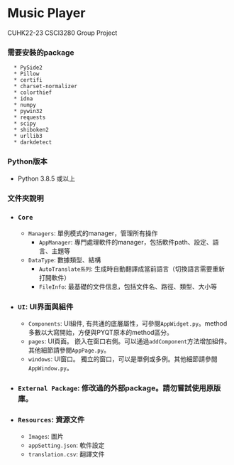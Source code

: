 # Music Player
CUHK22-23 CSCI3280 Group Project

### 需要安裝的package
      * PySide2
      * Pillow
      * certifi
      * charset-normalizer
      * colorthief
      * idna
      * numpy
      * pywin32
      * requests
      * scipy
      * shiboken2
      * urllib3
      * darkdetect

### Python版本
* Python 3.8.5 或以上

### 文件夾說明
* ### `Core`
  * `Managers`: 單例模式的manager，管理所有操作
    * `AppManager`: 專門處理軟件的manager，包括軟件path、設定、語言、主題等
  * `DataType`: 數據類型、結構
    * `AutoTranslate系列`: 生成時自動翻譯成當前語言（切換語言需要重新打開軟件）
    * `FileInfo`: 最基礎的文件信息，包括文件名、路徑、類型、大小等
* ### `UI`: UI界面與組件
  * `Components`: UI組件, 有共通的底層屬性，可參閱`AppWidget.py`。method多數以大寫開始，方便與PYQT原本的method區分。
  * `pages`: UI頁面。 嵌入在窗口右側。可以通過`addComponent`方法增加組件。其他細節請參閱`AppPage.py`。
  * `windows`: UI窗口。 獨立的窗口，可以是單例或多例。其他細節請參閱`AppWindow.py`。
* ### `External Package`: 修改過的外部package。請勿嘗試使用原版庫。
* ### `Resources`: 資源文件
  * `Images`: 圖片
  * `appSetting.json`: 軟件設定
  * `translation.csv`: 翻譯文件